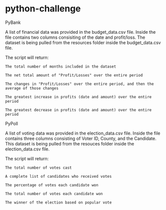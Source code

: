 # python-challenge
 
 PyBank

 A list of financial data was provided in the budget_data.csv file. Inside the file contains two columns consisiting of the date and profit/loss. The dataset is being pulled from the resources folder inside the budget_data.csv file.

 The script will return: 

    The total number of months included in the dataset

    The net total amount of "Profit/Losses" over the entire period

    The changes in "Profit/Losses" over the entire period, and then the average of those changes

    The greatest increase in profits (date and amount) over the entire period

    The greatest decrease in profits (date and amount) over the entire period

PyPoll

A list of voting data was provided in the election_data.csv file. Inside the file contains three columns consisting of Voter ID, County, and the Candidate. This dataset is being pulled from the resouces folder inside the election_data.csv file.

The script will return:

    The total number of votes cast

    A complete list of candidates who received votes

    The percentage of votes each candidate won

    The total number of votes each candidate won

    The winner of the election based on popular vote


